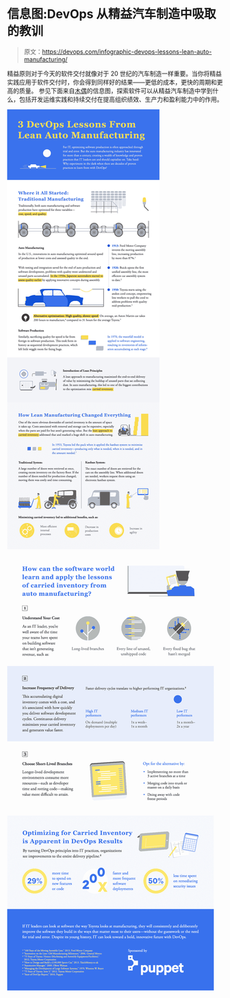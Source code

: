 # 信息图:DevOps 从精益汽车制造中吸取的教训

> 原文：<https://devops.com/infographic-devops-lessons-lean-auto-manufacturing/>

精益原则对于今天的软件交付就像对于 20 世纪的汽车制造一样重要。当你将精益实践应用于软件交付时，你会得到同样好的结果——更低的成本，更快的周期和更高的质量。
参见下面来自[木偶](https://tracking.cirrusinsight.com/6e2b2532-c32f-4304-8fb9-7bc2463d3fd1/puppet-com-product-how-puppet-works)的信息图，探索软件可以从精益汽车制造中学到什么，包括开发运维实践和持续交付在提高组织绩效、生产力和盈利能力中的作用。

![](img/748ef339812f5411af5bd39daa6dc4d5.png) ![](img/a824e93513ee4474c4c44270f15a91e3.png)